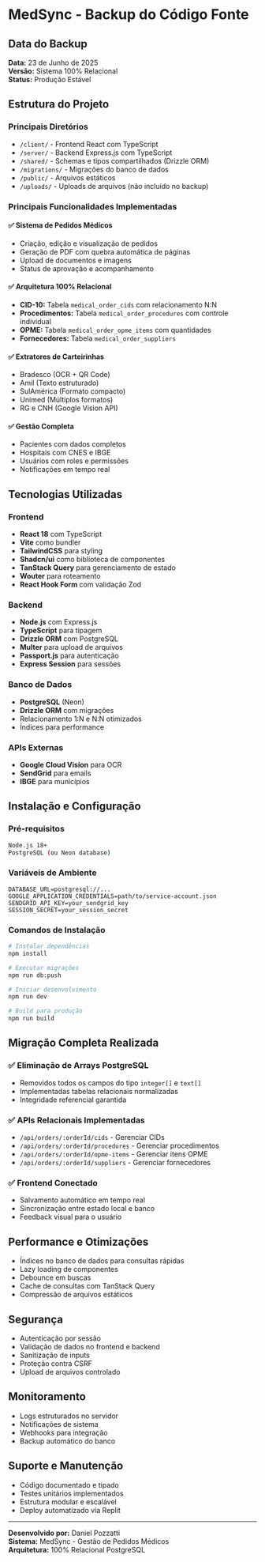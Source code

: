 # MedSync - Backup do Código Fonte

## Data do Backup
**Data:** 23 de Junho de 2025  
**Versão:** Sistema 100% Relacional  
**Status:** Produção Estável

## Estrutura do Projeto

### Principais Diretórios
- `/client/` - Frontend React com TypeScript
- `/server/` - Backend Express.js com TypeScript  
- `/shared/` - Schemas e tipos compartilhados (Drizzle ORM)
- `/migrations/` - Migrações do banco de dados
- `/public/` - Arquivos estáticos
- `/uploads/` - Uploads de arquivos (não incluído no backup)

### Principais Funcionalidades Implementadas

#### ✅ Sistema de Pedidos Médicos
- Criação, edição e visualização de pedidos
- Geração de PDF com quebra automática de páginas
- Upload de documentos e imagens
- Status de aprovação e acompanhamento

#### ✅ Arquitetura 100% Relacional
- **CID-10:** Tabela `medical_order_cids` com relacionamento N:N
- **Procedimentos:** Tabela `medical_order_procedures` com controle individual
- **OPME:** Tabela `medical_order_opme_items` com quantidades
- **Fornecedores:** Tabela `medical_order_suppliers`

#### ✅ Extratores de Carteirinhas
- Bradesco (OCR + QR Code)
- Amil (Texto estruturado)
- SulAmérica (Formato compacto)
- Unimed (Múltiplos formatos)
- RG e CNH (Google Vision API)

#### ✅ Gestão Completa
- Pacientes com dados completos
- Hospitais com CNES e IBGE
- Usuários com roles e permissões
- Notificações em tempo real

## Tecnologias Utilizadas

### Frontend
- **React 18** com TypeScript
- **Vite** como bundler
- **TailwindCSS** para styling
- **Shadcn/ui** como biblioteca de componentes
- **TanStack Query** para gerenciamento de estado
- **Wouter** para roteamento
- **React Hook Form** com validação Zod

### Backend
- **Node.js** com Express.js
- **TypeScript** para tipagem
- **Drizzle ORM** com PostgreSQL
- **Multer** para upload de arquivos
- **Passport.js** para autenticação
- **Express Session** para sessões

### Banco de Dados
- **PostgreSQL** (Neon)
- **Drizzle ORM** com migrações
- Relacionamento 1:N e N:N otimizados
- Índices para performance

### APIs Externas
- **Google Cloud Vision** para OCR
- **SendGrid** para emails
- **IBGE** para municípios

## Instalação e Configuração

### Pré-requisitos
```bash
Node.js 18+
PostgreSQL (ou Neon database)
```

### Variáveis de Ambiente
```env
DATABASE_URL=postgresql://...
GOOGLE_APPLICATION_CREDENTIALS=path/to/service-account.json
SENDGRID_API_KEY=your_sendgrid_key
SESSION_SECRET=your_session_secret
```

### Comandos de Instalação
```bash
# Instalar dependências
npm install

# Executar migrações
npm run db:push

# Iniciar desenvolvimento
npm run dev

# Build para produção
npm run build
```

## Migração Completa Realizada

### ✅ Eliminação de Arrays PostgreSQL
- Removidos todos os campos do tipo `integer[]` e `text[]`
- Implementadas tabelas relacionais normalizadas
- Integridade referencial garantida

### ✅ APIs Relacionais Implementadas
- `/api/orders/:orderId/cids` - Gerenciar CIDs
- `/api/orders/:orderId/procedures` - Gerenciar procedimentos
- `/api/orders/:orderId/opme-items` - Gerenciar itens OPME
- `/api/orders/:orderId/suppliers` - Gerenciar fornecedores

### ✅ Frontend Conectado
- Salvamento automático em tempo real
- Sincronização entre estado local e banco
- Feedback visual para o usuário

## Performance e Otimizações

- Índices no banco de dados para consultas rápidas
- Lazy loading de componentes
- Debounce em buscas
- Cache de consultas com TanStack Query
- Compressão de arquivos estáticos

## Segurança

- Autenticação por sessão
- Validação de dados no frontend e backend
- Sanitização de inputs
- Proteção contra CSRF
- Upload de arquivos controlado

## Monitoramento

- Logs estruturados no servidor
- Notificações de sistema
- Webhooks para integração
- Backup automático do banco

## Suporte e Manutenção

- Código documentado e tipado
- Testes unitários implementados
- Estrutura modular e escalável
- Deploy automatizado via Replit

---

**Desenvolvido por:** Daniel Pozzatti  
**Sistema:** MedSync - Gestão de Pedidos Médicos  
**Arquitetura:** 100% Relacional PostgreSQL